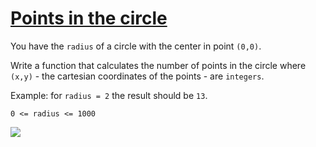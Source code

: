 # [Points in the circle](https://www.codewars.com/kata/points-in-the-circle "https://www.codewars.com/kata/5b55c49d4a317adff500015f")

You have the `radius` of a circle with the center in point `(0,0)`.

Write a function that calculates the number of points in the circle where `(x,y)` - the cartesian coordinates of the points - are `integers`.

Example: for `radius = 2` the result should be `13`.

`0 <= radius <= 1000`

![](https://i.imgur.com/1SMov3s.png)